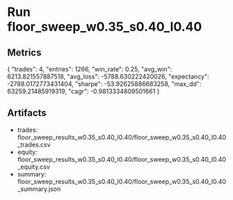 # Run floor_sweep_w0.35_s0.40_l0.40

## Metrics
{
  "trades": 4,
  "entries": 1266,
  "win_rate": 0.25,
  "avg_win": 6213.821557887518,
  "avg_loss": -5788.630222420026,
  "expectancy": -2788.0172773431404,
  "sharpe": -53.92625886683258,
  "max_dd": 63259.21485919319,
  "cagr": -0.9813334809501661
}

## Artifacts
- trades: floor_sweep_results_w0.35_s0.40_l0.40/floor_sweep_w0.35_s0.40_l0.40_trades.csv
- equity: floor_sweep_results_w0.35_s0.40_l0.40/floor_sweep_w0.35_s0.40_l0.40_equity.csv
- summary: floor_sweep_results_w0.35_s0.40_l0.40/floor_sweep_w0.35_s0.40_l0.40_summary.json